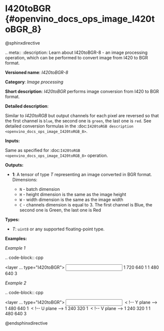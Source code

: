 # I420toBGR {#openvino_docs_ops_image_I420toBGR_8}

@sphinxdirective

.. meta::
  :description: Learn about I420toBGR-8 - an image processing operation, which 
                can be performed to convert image from I420 to BGR format.

**Versioned name**: *I420toBGR-8*

**Category**: *Image processing*

**Short description**: *I420toBGR* performs image conversion from I420 to BGR format.

**Detailed description**:

Similar to *I420toRGB* but output channels for each pixel are reversed so that the first channel is ``blue``, the second one is ``green``, the last one is ``red``.  See detailed conversion formulas in the :doc:`I420toRGB description <openvino_docs_ops_image_I420toRGB_8>`.

**Inputs:**

Same as specified for :doc:`I420toRGB <openvino_docs_ops_image_I420toRGB_8>` operation.

**Outputs:**

* **1**: A tensor of type *T* representing an image converted in BGR format. Dimensions:

  * ``N`` - batch dimension
  * ``H`` - height dimension is the same as the image height
  * ``W`` - width dimension is the same as the image width
  * ``C`` - channels dimension is equal to 3. The first channel is Blue, the second one is Green, the last one is Red

**Types:**

* *T*: ``uint8`` or any supported floating-point type.


**Examples:**

*Example 1*

.. code-block:: cpp

   <layer ... type="I420toBGR">
       <input>
           <port id="0">
               <dim>1</dim>
               <dim>720</dim>
               <dim>640</dim>
               <dim>1</dim>
           </port>
       </input>
       <output>
           <port id="1">
               <dim>1</dim>
               <dim>480</dim>
               <dim>640</dim>
               <dim>3</dim>
           </port>
       </output>
   </layer>


*Example 2*

.. code-block:: cpp

   <layer ... type="I420toBGR">
       <input>
           <port id="0">  < !-- Y plane -->
               <dim>1</dim>
               <dim>480</dim>
               <dim>640</dim>
               <dim>1</dim>
           </port>
           <port id="1">  < !-- U plane -->
               <dim>1</dim>
               <dim>240</dim>
               <dim>320</dim>
               <dim>1</dim>
           </port>
           <port id="2">  < !-- V plane -->
             <dim>1</dim>
             <dim>240</dim>
             <dim>320</dim>
             <dim>1</dim>
           </port>
       </input>
       <output>
           <port id="1">
               <dim>1</dim>
               <dim>480</dim>
               <dim>640</dim>
               <dim>3</dim>
           </port>
       </output>
   </layer>


@endsphinxdirective

